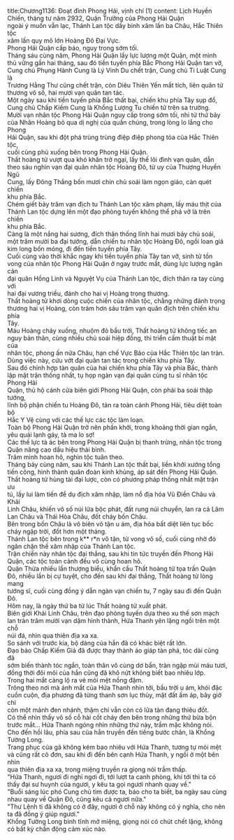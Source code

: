 title:Chương1136: Đoạt đỉnh Phong Hải, vịnh chí (1)
content:
Lịch Huyền Chiến, tháng tư năm 2932, Quận Trưởng của Phong Hải Quận<br>ngoài ý muốn vẫn lạc, Thánh Lan tộc dấy binh xâm lấn ba Châu, Hắc Thiên tộc<br>xâm lấn quy mô lớn Hoàng Đô Đại Vực.<br>Phong Hải Quận cấp báo, nguy trong sớm tối.<br>Tháng sáu cùng năm, Phong Hải Quận lấy lực lượng một Quận, một mình<br>thủ vững gần hai tháng, sau đó tiền tuyến phía Bắc Phong Hải Quận tan vỡ,<br>Cung chủ Phụng Hành Cung là Lý Vinh Du chết trận, Cung chủ Ti Luật Cung là<br>Trương Hằng Thư cũng chết trận, còn Diêu Thiên Yến mất tích, liên quân tử<br>thương vô số, hai mươi vạn quân tan tác.<br>Một ngày sau khi tiền tuyến phía Bắc thất bại, chiến khu phía Tây sụp đổ,<br>Cung chủ Chấp Kiếm Cung là Khổng Lượng Tu chiến tử trên sa trường.<br>Mười vạn nhân tộc Phong Hải Quận nguy cấp trong sớm tối, nhi tử thứ bảy<br>của Nhân Hoàng bỏ qua dị nghị của quần chúng, trong lòng lo lắng cho Phong<br>Hải Quận, sau khi đột phá trùng trùng điệp điệp phong tỏa của Hắc Thiên tộc,<br>cuối cùng phủ xuống bên trong Phong Hải Quận.<br>Thất hoàng tử vượt qua khó khăn trở ngại, lấy thế lôi đình vạn quân, dẫn<br>theo sáu nghìn vạn đại quân nhân tộc Hoàng Đô, từ uy của Thượng Huyền Ngũ<br>Cung, lấy Đông Thắng bốn mươi chín chủ soái làm ngọn giáo, càn quét chiến<br>khu phía Bắc.<br>Chém giết bảy trăm vạn địch tu Thánh Lan tộc xâm phạm, lấy máu thịt của<br>Thánh Lan tộc dựng lên một đạo phòng tuyến không thể phá vỡ là trên chiến<br>khu phía Bắc.<br>Càng là một nắng hai sương, đích thân thống lĩnh hai mươi bảy chủ soái,<br>một trăm mười ba đại tướng, dẫn chiến tu nhân tộc Hoàng Đô, ngồi loan giá<br>kim long bốn móng, đi đến tiền tuyến phía Tây.<br>Cuối cùng vào thời khắc ngay khi tiền tuyến phía Tây tan vỡ, sinh tử tồn<br>vong của nhân tộc Phong Hải Quận ở ngay trước mắt, dùng lực lượng ngăn cản<br>đại quân Hồng Linh và Nguyệt Vụ của Thánh Lan tộc, đích thân ra tay cùng với<br>hai đại vương triều, đánh cho hai vị Hoàng trọng thương.<br>Thất hoàng tử khơi dòng cuộc chiến của nhân tộc, chẳng những đánh trọng<br>thương hai vị Hoàng, còn trảm hơn sáu trăm vạn quân địch trên chiến khu phía<br>Tây.<br>Máu Hoàng chảy xuống, nhuộm đỏ bầu trời, Thất hoàng tử không tiếc an<br>nguy bản thân, cùng nhiều chủ soái hiệp đồng, thi triển cấm thuật bí mật của<br>nhân tộc, phong ấn nửa Châu, hạn chế Vực Bảo của Hắc Thiên tộc lan tràn.<br>Dùng việc này, cứu vớt đại quân tan tác trong chiến khu phía Tây.<br>Sau đó chỉnh hợp tàn quân của hai chiến khu phía Tây và phía Bắc, thành<br>lập mặt trận thống nhất, tụ họp ngàn vạn đại quân cùng tu sĩ nhân tộc Phong Hải<br>Quận, thủ hộ cánh cửa biên giới Phong Hải Quận, còn phái ba soái thập tướng,<br>lĩnh bộ phận chiến tu Hoàng Đô, tản ra toàn cảnh Phong Hải, tiêu diệt toàn bộ<br>Hắc Y Vệ cùng với các thế lực các tộc làm loạn.<br>Toàn bộ Phong Hải Quận trở nên phấn khởi, trong khoảng thời gian ngắn,<br>yêu quái lạnh gáy, tà ma lo sợ!<br>Các thế lực tà ác bên trong Phong Hải Quận bị thanh trừng, nhân tộc trong<br>Quận nâng cao dấu hiệu thái bình.<br>Trăm minh hoan hô, nghìn tộc tuân theo.<br>Tháng bảy cùng năm, sau khi Thánh Lan tộc thất bại, liền khởi xướng tổng<br>tiến công, hình thành quân đoàn kinh khủng, áp sát đến Phong Hải Quận.<br>Thất hoàng tử hùng tài đại lược, còn có phương pháp thống nhất mặt trận ưu<br>tú, lấy lui làm tiến để dụ địch xâm nhập, làm nổ địa hỏa Vũ Điền Châu và Khải<br>Linh Châu, khiến vô số núi lửa bộc phát, đất rung núi chuyển, lan ra cả Lâm<br>Lan Châu và Thái Hòa Châu, đốt cháy bốn Châu.<br>Bên trong bốn Châu là vô biên vô tận u ám, địa hỏa bất diệt liên tục bốc<br>cháy ngập trời, đốt hơn một tháng.<br>Thánh Lan tộc bên trong k** r*n vô tận, tử vong vô số, cuối cùng nhờ đó<br>ngăn chặn thế xâm nhập của Thánh Lan tộc.<br>Trận chiến này nhân tộc đại thắng, sau khi tin tức truyền đến Phong Hải<br>Quận, các tộc toàn cảnh đều vô cùng hoan hô.<br>Quận Thừa nhiều lần thượng biểu, khẩn cầu Thất hoàng tử tọa trấn Quận<br>Đô, nhiều lần bị cự tuyệt, cho đến sau khi đại thắng, Thất hoàng tử lòng mang<br>tướng sĩ, cuối cùng đồng ý dẫn ngàn vạn chiến tu, 7 ngày sau đi đến Quận Đô.<br>Hôm nay, là ngày thứ ba từ lúc Thất hoàng tử xuất phát.<br>Biên giới Khải Linh Châu, trên đạo phòng tuyến dựa theo xu thế sơn mạch<br>lan tràn trăm mười vạn dặm hình thành, Hứa Thanh yên lặng ngồi trên một chỗ<br>núi đá, nhìn qua thiên địa xa xa.<br>So sánh với trước kia, bộ dáng của hắn đã có khác biệt rất lớn.<br>Đạo bào Chấp Kiếm Giả đã được thay thành áo giáp tàn phá, tóc dài cũng đã<br>sớm biến thành tóc ngắn, toàn thân vô cùng dơ bẩn, tràn ngập mùi máu tươi,<br>đồng thời đôi môi của hắn cũng đã khô nứt không biết bao nhiêu lớp.<br>Trong hai mắt càng lộ ra vẻ mỏi mệt nồng đậm.<br>Trông theo nơi mà ánh mắt của Hứa Thanh nhìn tới, bầu trời u ám, khói đặc<br>cuồn cuộn, địa phương đã từng thanh sơn lục thủy, mặt đất ấm áp, bây giờ chỉ<br>còn một mảnh đen nhánh, thậm chí vẫn còn có lửa tàn đang thiêu đốt.<br>Có thể nhìn thấy vô số cỗ hài cốt cháy đen bên trong những thứ bừa bộn<br>trước mắt... Hứa Thanh ngóng nhìn những thứ này, trầm mặc không nói.<br>Cho đến hồi lâu, phía sau của hắn truyền đến tiếng bước chân, là Khổng<br>Tường Long.<br>Trang phục của gã không kém bao nhiêu với Hứa Thanh, tương tự mỏi mệt<br>và cũng rất cô đơn, sau khi đi đến bên cạnh Hứa Thanh, y ngồi ở một bên nhìn<br>qua thiên địa xa xa, trong miệng truyền ra giọng nói trầm thấp.<br>"Hứa Thanh, ngươi đi nghỉ ngơi đi, tới lượt ta canh phòng, khi tới thì ta có<br>thấy đại sư huynh của ngươi, y kêu ta gọi ngươi nhanh quay về."<br>"Buổi sáng lúc phó Cung chủ tìm được ta, báo cho ta biết, ba ngày sau cùng<br>nhau quay về Quận Đô, cũng kêu cả ngươi nữa."<br>"Thư Lệnh ti đã không có ở đây, ngươi ở chỗ này không có ý nghĩa, cho nên<br>ta đã đồng ý giúp ngươi."<br>Khổng Tường Long bình tĩnh mở miệng, giọng nói có chút chết lặng, không<br>có bất kỳ chấn động cảm xúc nào.